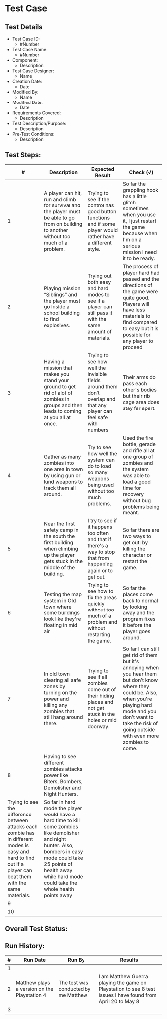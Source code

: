 # Test Case 

## Test Details

* Test Case ID:
  * #Number
* Test Case Name:
  * #Number
* Component: 
  * Description
* Test Case Designer:
  * Name
* Creation Date:
  * Date
* Modified By:
  * Name
* Modified Date:
  * Date
* Requirements Covered:
  * Description
* Test Description/Purpose:
  * Description
* Pre-Test Conditions:
  * Description
## Test Steps: 
| # | Description | Expected Result | Check (√) |
| --- | --- | --- | --- |
| 1 | A player can hit, run and climb for survival and the player must be able to go from on building to another without too much of a problem. |Trying to see if the control has good button functions and if some player would rather have a different style. |So far the grappling hook has a little glitch sometimes when you use it, I just restart the game because when I'm on a serious mission I need it to be ready.   |			
| 2 | Playing mission “Siblings” and the player must go inside a school building to find explosives. | Trying out both easy and hard modes to see if a player can still pass it with the same amount of materials. |The process of player hard had passed and the directions of the game were quite good. Players will have less materials to find compared to easy but it is possible for any player to proceed |			
| 3 |Having a mission that makes you stand your ground to get rid of alot of zombies in groups and then leads to coming at you all at once. |Trying to see how well the invisible fields around them don’t overlap and that any player can feel safe with numbers |Their arms do pass each other's bodies but their rib cage area does stay far apart. |	
| 4 |Gather as many zombies into one area in town by using gun or lund weapons to track them all around. |Try to see how well the system can do to load so many weapons being used without too much problems. |Used the fire bottle, gerade and rifle all at one group of zombies and the system was able to load a good time for recovery without bug problems being meant.|		
| 5 |Near the first safety camp in the south the first building when climbing up the player gets stuck in the middle of the building. | I try to see if it happens too often and that if there's a way to stop that from happening again or to get out. |So far there are two ways to get out: by killing the character or restart the game. |			
| 6 |Testing the map system in Old town where some buildings look like they're floating in mid air |Trying to see how to fix the areas quickly without too much of a problem and without restarting the game. |So far the places come back to normal by looking away and the program fixes it before the player goes around. |			
| 7 |In old town clearing all safe zones by turning on the power and killing any zombies that still hang around there. |Trying to see if all zombies come out of their hiding places and not get stuck in the holes or mid doorway. |So far I can still get rid of them but it's annoying when you hear them but don’t know where they could be. Also, when you're playing hard mode and you don’t want to take the risk of going outside with even more zombies to come. |			
| 8 |Having to see different zombies attacks power like Biters, Bombers, Demolisher and Night Hunters.
 |Trying to see the difference between attacks each zombie has in different modes is easy and hard to find out if a player can beat them with the same materials. |So far in hard mode the player would have a hard time to kill some zombies like demolisher and night hunter. Also, bombers in easy mode could take 25 points of health away while hard mode could take the whole health points away |			
| 9 | | | |			
| 10 | | | |			

## Overall Test Status:



## Run History:
| # |	Run Date |	Run By |	Results |
| --- | --- | --- | --- |
| 1 | | | |			
| 2 | Matthew plays a version on the Playstation 4|The test was conducted by me Matthew| I am Matthew Guerra playing the game on Playstation to see 8 test issues I have found from April 20 to May 8 |			
| 3 | | | |			

